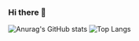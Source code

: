 ### Hi there 👋
![Anurag's GitHub stats](https://github-readme-stats.vercel.app/api?username=SIOUkoeran&show_icons=true&theme=tokyonight)
![Top Langs](https://github-readme-stats.vercel.app/api/top-langs/?username=SIOUkoeran&layout=compact&theme=tokyonight)

<!--
**SIOUkoeran/Sioukoeran** is a ✨ _special_ ✨ repository because its `README.md` (this file) appears on your GitHub profile.

Here are some ideas to get you started:

- 🔭 I’m currently working on ...
- 🌱 I’m currently learning ...
- 👯 I’m looking to collaborate on ...
- 🤔 I’m looking for help with ...
- 💬 Ask me about ...
- 📫 How to reach me: ...
- 😄 Pronouns: ...
- ⚡ Fun fact: ...
-->
